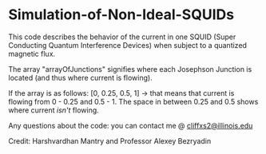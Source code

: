 # Simulation-of-Non-Ideal-SQUIDs

This code describes the behavior of the current in one SQUID (Super Conducting Quantum Interference Devices) when subject to a quantized magnetic flux.

The array "arrayOfJunctions" signifies where each Josephson Junction is located (and thus where current is flowing). 

If the array is as follows: [0, 0.25, 0.5, 1] -> that means that current is flowing from 0 - 0.25 and 0.5 - 1. The space in between 0.25 and 0.5 shows where current _isn't_ flowing.

Any questions about the code: you can contact me @ cliffxs2@illinois.edu

Credit: Harshvardhan Mantry and Professor Alexey Bezryadin
